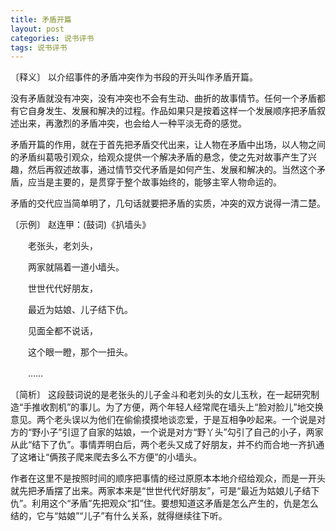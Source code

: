 ```yaml
---
title: 矛盾开篇
layout: post
categories: 说书评书
tags: 说书评书
---
```


〔释义〕 以介绍事件的矛盾冲突作为书段的开头叫作矛盾开篇。

没有矛盾就没有冲突，没有冲突也不会有生动、曲折的故事情节。任何一个矛盾都有它自身发生、发展和解决的过程。作品如果只是按着这样一个发展顺序把矛盾叙述出来，再激烈的矛盾冲突，也会给人一种平淡无奇的感觉。

矛盾开篇的作用，就在于首先把矛盾交代出来，让人物在矛盾中出场，以人物之间的矛盾纠葛吸引观众，给观众提供一个解决矛盾的悬念，使之先对故事产生了兴趣，然后再叙述故事，通过情节交代矛盾是如何产生、发展和解决的。当然这个矛盾，应当是主要的，是贯穿于整个故事始终的，能够主宰人物命运的。

矛盾的交代应当简单明了，几句话就要把矛盾的实质，冲突的双方说得一清二楚。

〔示例〕 赵连甲：(鼓词)《扒墙头》

　　老张头，老刘头，

　　两家就隔着一道小墙头。

　　世世代代好朋友，

　　最近为姑娘、儿子结下仇。

　　见面全都不说话，

　　这个眼一瞪，那个一扭头。

　　……

〔简析〕 这段鼓词说的是老张头的儿子金斗和老刘头的女儿玉秋，在一起研究制造“手推收割机”的事儿。为了方便，两个年轻人经常爬在墙头上“脸对脸儿”地交换意见。两个老头误以为他们在偷偷摸摸地谈恋爱，于是互相争吵起来。一个说是对方的“野小子”引逗了自家的姑娘，一个说是对方“野丫头”勾引了自己的小子，两家从此“结下了仇”。事情弄明白后，两个老头又成了好朋友，并不约而合地一齐扒通了这堵让“俩孩子爬来爬去多么不方便”的小墙头。

作者在这里不是按照时间的顺序把事情的经过原原本本地介绍给观众，而是一开头就先把矛盾摆了出来。两家本来是“世世代代好朋友”，可是“最近为姑娘儿子结下仇”。利用这个“矛盾”先把观众“扣”住。要想知道这矛盾是怎么产生的，仇是怎么结的，它与“姑娘”“儿子”有什么关系，就得继续往下听。 